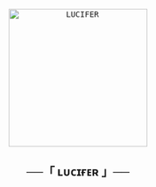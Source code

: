 <p align="center">
    <a href="https://github.com/KDBotz/LUCIFER">
        <kbd>
            <img width="250" src="[(https://graph.org/file/e525a5a6edf28f9eadef7.jpg))]" alt="LUCIFER">
        </kbd>
    </a>
</p>

<h2 align="center">
  ──「 ʟᴜᴄɪғᴇʀ 」──
</h2>



